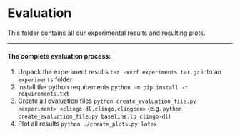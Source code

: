 # Evaluation

This folder contains all our experimental results and resulting plots.

----

#### The complete evaluation process:
1. Unpack the experiment results `tar -xvzf experiments.tar.gz` into an `experiments` folder
2. Install the python requirements `python -m pip install -r requirements.txt`
3. Create all evaluation files `python create_evaluation_file.py <experiment> <clingo-dl,clingo,clingcon>` (e.g. `python create_evaluation_file.py baseline.lp clingo-dl`)
4. Plot all results `python ./create_plots.py latex`
